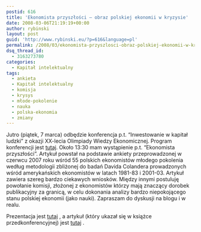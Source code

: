 ```yaml
---
postid: 616
title: 'Ekonomista przyszłości – obraz polskiej ekonomii w kryzysie'
date: 2008-03-06T21:19:19+00:00
author: rybinski
layout: post
guid: 'http://www.rybinski.eu/?p=616&language=pl'
permalink: /2008/03/ekonomista-przyszlosci-obraz-polskiej-ekonomii-w-kryzysie/
dsq_thread_id:
  - 3163273780
categories:
  - Kapitał intelektualny
tags:
  - ankieta
  - Kapitał intelektualny
  - komisja
  - krysys
  - młode-pokolenie
  - nauka
  - polska-ekonomia
  - zmiany
---
```

Jutro (piątek, 7 marca) odbędzie konferencja p.t. “Inwestowanie w kapitał ludzki” z okazji XX-lecia Olimpiady Wiedzy Ekonomicznej. Program konferencji jest [tutaj](/uploads/03_07_konferencja_ekonomista_przyszlosci.pdf). Około 13:30 mam wystąpienie p.t. “Ekonomista przyszłości”. Artykuł powstał na podstawie ankiety przeprowadzonej w czerwcu 2007 roku wśród 55 polskich ekonomistów młodego pokolenia według metodologii zbliżonej do badań Davida Colandera prowadzonych wśród amerykańskich ekonomistów w latach 1981-83 i 2001-03. Artykuł zawiera szereg bardzo ciekawych wniosków. Między innymi postuluję powołanie komisji, złożonej z ekonomistów którzy mają znaczący dorobek publikacyjny za granicą, w celu dokonania analizy bardzo niepokojącego stanu polskiej ekonomii (jako nauki). Zapraszam do dyskusji na blogu i w realu.

Prezentacja jest [tutaj](http://www.rybinski.eu/resources/non-modules.d/dispatcher/dispatch.php?id=2319) , a artykuł (który ukazał się w książce przedkonferencyjnej) jest [tutaj](http://www.rybinski.eu/resources/non-modules.d/dispatcher/dispatch.php?id=2259) .
